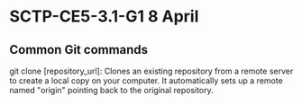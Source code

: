 # SCTP-CE5-3.1-G1 8 April

## Common Git commands

git clone [repository_url]: Clones an existing repository from a remote server to create a local copy on your computer. It automatically sets up a remote named "origin" pointing back to the original repository.
